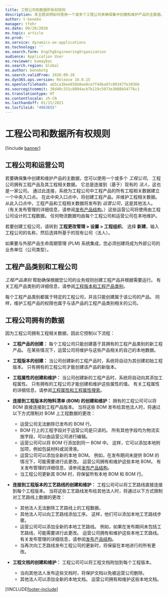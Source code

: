 ```yaml
---
title: 工程公司和数据所有权规则
description: 本主题说明如何使用一个或多个工程公司来确保集中创建和维护产品的主数据。 工程公司代表拥有工程产品及其工程相关数据的公司。
author: t-benebo
manager: tfehr
ms.date: 09/28/2020
ms.topic: article
ms.prod: ''
ms.service: dynamics-ax-applications
ms.technology: ''
ms.search.form: EngChgEngineeringOrganization
audience: Application User
ms.reviewer: kamaybac
ms.search.region: Global
ms.author: benebotg
ms.search.validFrom: 2020-09-28
ms.dyn365.ops.version: Release 10.0.15
ms.openlocfilehash: ab5ca3bee65bb0ee8ce7f44ba97c00347fe38366
ms.sourcegitcommit: 38d40c331c8894acb7b119c5073e3088b54776c1
ms.translationtype: HT
ms.contentlocale: zh-CN
ms.lasthandoff: 01/15/2021
ms.locfileid: "4963655"
---
```

# <a name="engineering-companies-and-data-ownership-rules"></a>工程公司和数据所有权规则

[!include [banner](../includes/banner.md)]

## <a name="engineering-companies-and-operational-companies"></a>工程公司和运营公司

若要确保集中创建和维护产品的主数据，您可以使用一个或多个 *工程公司*。 工程公司拥有工程产品及其工程相关数据。 它总是连接到（基于）现有的 *法人*，这也是一家公司。 通过此连接，系统为工程公司中工程产品的所有工程相关数据建立一个中央入口点。 在此中央入口点中，将创建工程产品，并维护工程相关数据。 从此入口点中，工程产品和工程相关数据将发布到 *运营公司*，这是其他法人。 （有关发布管理的详细信息，请参阅[发布产品结构](release-product-structure.md)。）这些运营公司将使用由工程公司设计的工程数据。 任何物流数据均由每个工程公司和运营公司在本地维护。

若要创建工程公司，请转到 **工程更改管理 \> 设置 \> 工程组织**。 选择 **新建**，输入工程公司的名称，然后选择所基于的现有公司（法人）。

如果要与外部产品生命周期管理 (PLM) 系统集成，您必须创建将成为外部公司的业务单位（公司类型）。

## <a name="engineering-product-categories-and-engineering-companies"></a>工程产品类别和工程公司

*工程产品类别* 帮助确保根据您公司的业务规则创建工程产品并根据需要运行。 有关工程产品类别的详细信息，请参阅[工程版本和工程产品类别](engineering-versions-product-category.md)。

每个工程产品类别都属于特定的工程公司，并且只能创建属于该公司的产品。 同样，维护工程产品的权限也属于与该产品的工程产品类别相关的公司。

## <a name="data-that-is-owned-by-the-engineering-company"></a>工程公司拥有的数据

因为工程公司拥有工程相关数据，因此它控制以下流程：

- **工程产品的创建：** 每个工程公司只能创建基于其拥有的工程产品类别的新工程产品。 在某些情况下，运营公司将维护与这些产品相关的自己的本地数据。
- **工程版本的创建：** 当公司创建新的工程产品时，系统将自动为其创建初始工程版本。 只有拥有的工程公司才能创建该产品的新版本。
- **工程属性的创建和维护：** 当公司创建新的工程产品时，系统将自动向其添加工程属性。 只有拥有的工程公司才能创建和维护这些属性的值。 有关工程属性的详细信息，请参阅[工程属性和工程属性搜索](engineering-attributes-and-search.md)。
- **连接到工程版本的物料清单 (BOM) 的创建和维护：** 拥有的工程公司可以将 BOM 直接连接到工程产品版本。 当将这些 BOM 发布给其他法人时，将通过以下方式限制对 BOM 上工程数据的更改：

    - 运营公司无法删除已发布的 BOM 行。
    - BOM 行上的工程字段对于运营公司是只读的。 所有其他字段均为物流实施字段，可以由运营公司进行编辑。
    - 运营公司可以将 BOM 行添加到同一 BOM 中。 这样，它可以添加本地附加项，例如包装材料或润滑液。
    - 运营公司可以添加全新的本地 BOM。 例如，在发布期间未提供 BOM 的情况下，可能需要进行此更改。 运营公司拥有和维护这些本地 BOM。 有关发布管理的详细信息，请参阅[发布产品结构](release-product-structure.md)。
    - 当工程公司更新其 BOM 时，将保留所有本地 BOM 和 BOM 行。

- **连接到工程版本的工艺路线的创建和维护：** 工程公司可以将工艺路线直接连接到每个工程版本。 当将这些工艺路线发布给其他法人时，将通过以下方式限制对工艺路线上数据的更改：

    - 其他法人无法删除工艺路线上的工程数据。
    - 其他法人可以向工艺路线添加工序。 这样，他们可以添加本地工艺路线步骤。
    - 运营公司可以添加全新的本地工艺路线。 例如，如果在发布期间未包括工艺路线，可能需要进行此更改。 运营公司拥有和维护这些本地工艺路线。 有关发布管理的详细信息，请参阅[发布产品结构](release-product-structure.md)。
    - 当再次向工艺路线发布工程公司的更新时，将保留在本地进行的所有更改。

- **工程文档的创建和维护：** 工程公司可以将工程文档附加到每个工程版本。

    - 当向其他法人发布这些文档时，将保护文档以免被运营公司删除。
    - 其他法人可以添加全新的本地文档。 运营公司拥有和维护这些本地文档。


[!INCLUDE[footer-include](../../includes/footer-banner.md)]